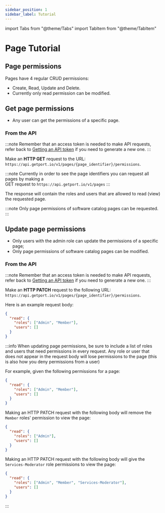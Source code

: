 ```yaml
---
sidebar_position: 1
sidebar_label: Tutorial
---
```


import Tabs from "@theme/Tabs"
import TabItem from "@theme/TabItem"

# Page Tutorial

## Page permissions

Pages have 4 regular CRUD permissions:

- Create, Read, Update and Delete.
- Currently only read permission can be modified.

## Get page permissions

- Any user can get the permissions of a specific page.

### From the API

:::note
Remember that an access token is needed to make API requests, refer back to [Getting an API token](../blueprint/tutorial.md#getting-an-api-token) if you need to generate a new one.
:::

Make an **HTTP GET** request to the URL: `https://api.getport.io/v1/pages/{page_identifier}/permissions`.

:::note
Currently in order to see the page identifiers you can request all pages by making a  
GET request to `https://api.getport.io/v1/pages`
:::

The response will contain the roles and users that are allowed to read (view) the requested page.

:::note
Only page permissions of software catalog pages can be requested.
:::

## Update page permissions

- Only users with the admin role can update the permissions of a specific page;
- Only page permissions of software catalog pages can be modified.

### From the API

:::note
Remember that an access token is needed to make API requests, refer back to [Getting an API token](../blueprint/tutorial.md#getting-an-api-token) if you need to generate a new one.
:::

Make an **HTTP PATCH** request to the following URL: `https://api.getport.io/v1/pages/{page_identifier}/permissions`.

Here is an example request body:

```json showLineNumbers
{
  "read": {
    "roles": ["Admin", "Member"],
    "users": []
  }
}
```

:::info
When updating page permissions, be sure to include a list of roles and users that need permissions in every request. Any role or user that does not appear in the request body will lose permissions to the page (this is also how you deny permissions from a user)

For example, given the following permissions for a page:

```json showLineNumbers
{
  "read": {
    "roles": ["Admin", "Member"],
    "users": []
  }
}
```

Making an HTTP PATCH request with the following body will remove the `Member` roles' permission to view the page:

```json showLineNumbers
{
  "read": {
    "roles": ["Admin"],
    "users": []
  }
}
```

Making an HTTP PATCH request with the following body will give the `Services-Moderator` role permissions to view the page:

```json showLineNumbers
{
  "read": {
    "roles": ["Admin", "Member", "Services-Moderator"],
    "users": []
  }
}
```

:::
